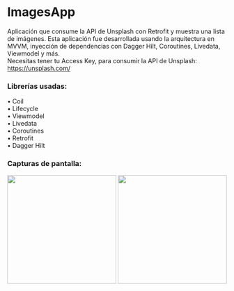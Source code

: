 # ImagesApp
Aplicación que consume la API de Unsplash con Retrofit y muestra una lista de imágenes. Esta aplicación fue desarrollada usando la arquitectura en MVVM, inyección de dependencias con Dagger Hilt, Coroutines, Livedata, Viewmodel y más.
<br>
Necesitas tener tu Access Key, para consumir la API de Unsplash: https://unsplash.com/

<h3>Librerías usadas:</h3>
• Coil
<br>
• Lifecycle
<br>
• Viewmodel
<br>
• Livedata
<br>
• Coroutines
<br>
• Retrofit
<br>
• Dagger Hilt

<h3>Capturas de pantalla:</h3>

<div class="row">
      <img src="https://blogger.googleusercontent.com/img/a/AVvXsEiTjM6GvZUo40_CvJE3krjIDBGOU5_lpH_KIelG4k1zuTPBnra7u-qhuW9Gx4l9uaBhUo0jLEItCn5sWu66-lNJOGQ7609sIeGBugbJGt6OkYEethAw9DRCmu6j_s4NxI_2cps1eEjo7FnHeELhh_5xKkR4vJ-DgKtcSg6WI965UVkNpG14SCu-yRr4=s16000" width="250">
      <img src="https://blogger.googleusercontent.com/img/a/AVvXsEiyqVzig7rS6tg6H7sjqhzOrMQCjQonGHAQi7Gf997oVLj11pjm7rdccbl657GYcE9XMYAagVWpKnfTH3vrXLDvw9IS9b8MTCSvp7qZmAWzx2fJbni3eTUoZUZpyHgde143GBALU0ipvAFjPLM0jjsOco7_wI8hDfXKZFYqxTl9o8_zPAVgWZIHLu6r=s16000" width="250">     
</div>
